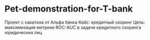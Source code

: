 # Pet-demonstration-for-T-bank
Проект с хакатона от Альфа банка
Кейс: кредитный скоринг
Цель: максимизация метрики ROC-AUC в задаче кредитного скоринга юридических лиц
